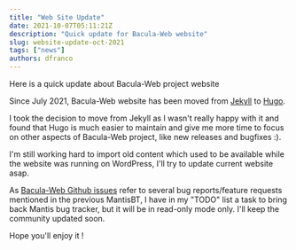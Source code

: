 ```yaml
---
title: "Web Site Update"
date: 2021-10-07T05:11:21Z
description: "Quick update for Bacula-Web website"
slug: website-update-oct-2021
tags: ["news"]
authors: dfranco
---
```


Here is a quick update about Bacula-Web project website

<!-- truncate -->

Since July 2021, Bacula-Web website has been moved from [Jekyll](https://jekyll.rb) to [Hugo](https://gohugo.io/).

I took the decision to move from Jekyll as I wasn't really happy with it and found that Hugo is much easier to maintain and give me more time to focus on other aspects of Bacula-Web project, like new releases and bugfixes :).

I'm still working hard to import old content which used to be available while the website was running on WordPress, I'll try to update current website asap.

As [Bacula-Web Github issues](https://github.com/bacula-web/bacula-web/issues) refer to several bug reports/feature requests mentioned in the previous MantisBT, I have in my "TODO" list a task to bring back Mantis bug tracker, but it will be in read-only mode only. I'll keep the community updated soon.

Hope you'll enjoy it !